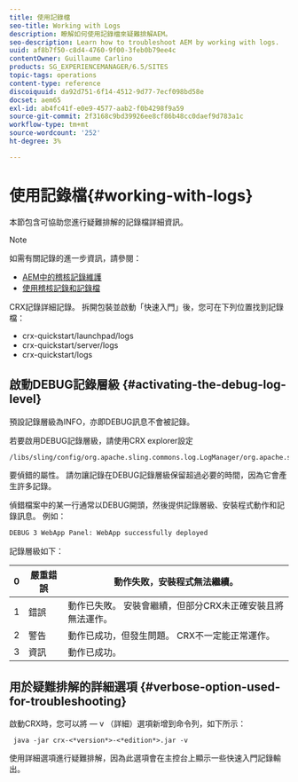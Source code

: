 ```yaml
---
title: 使用記錄檔
seo-title: Working with Logs
description: 瞭解如何使用記錄檔來疑難排解AEM。
seo-description: Learn how to troubleshoot AEM by working with logs.
uuid: af8b7f50-c8d4-4760-9f00-3feb0b79ee4c
contentOwner: Guillaume Carlino
products: SG_EXPERIENCEMANAGER/6.5/SITES
topic-tags: operations
content-type: reference
discoiquuid: da92d751-6f14-4512-9d77-7ecf098bd58e
docset: aem65
exl-id: ab4fc41f-e0e9-4577-aab2-f0b4298f9a59
source-git-commit: 2f3168c9bd39926ee8cf86b48cc0daef9d783a1c
workflow-type: tm+mt
source-wordcount: '252'
ht-degree: 3%

---
```


# 使用記錄檔{#working-with-logs}

本節包含可協助您進行疑難排解的記錄檔詳細資訊。

>[!NOTE]
>
>如需有關記錄的進一步資訊，請參閱：
>
>* [AEM中的稽核記錄維護](/help/sites-administering/operations-audit-log.md)
>* [使用稽核記錄和記錄檔](/help/sites-deploying/monitoring-and-maintaining.md#working-with-audit-records-and-log-files)

CRX記錄詳細記錄。 拆開包裝並啟動「快速入門」後，您可在下列位置找到記錄檔：

* crx-quickstart/launchpad/logs
* crx-quickstart/server/logs
* crx-quickstart/logs

## 啟動DEBUG記錄層級 {#activating-the-debug-log-level}

預設記錄層級為INFO，亦即DEBUG訊息不會被記錄。

若要啟用DEBUG記錄層級，請使用CRX explorer設定

```xml
/libs/sling/config/org.apache.sling.commons.log.LogManager/org.apache.sling.commons.log.level
```

要偵錯的屬性。 請勿讓記錄在DEBUG記錄層級保留超過必要的時間，因為它會產生許多記錄。

偵錯檔案中的某一行通常以DEBUG開頭，然後提供記錄層級、安裝程式動作和記錄訊息。 例如：

```xml
DEBUG 3 WebApp Panel: WebApp successfully deployed
```

記錄層級如下：

| 0 | 嚴重錯誤 | 動作失敗，安裝程式無法繼續。 |
|---|---|---|
| 1 | 錯誤 | 動作已失敗。 安裝會繼續，但部分CRX未正確安裝且將無法運作。 |
| 2 | 警告 | 動作已成功，但發生問題。 CRX不一定能正常運作。 |
| 3 | 資訊 | 動作已成功。 |

## 用於疑難排解的詳細選項 {#verbose-option-used-for-troubleshooting}

啟動CRX時，您可以將 — v （詳細）選項新增到命令列，如下所示：

` java -jar crx-<*version*>-<*edition*>.jar -v`

使用詳細選項進行疑難排解，因為此選項會在主控台上顯示一些快速入門記錄輸出。
